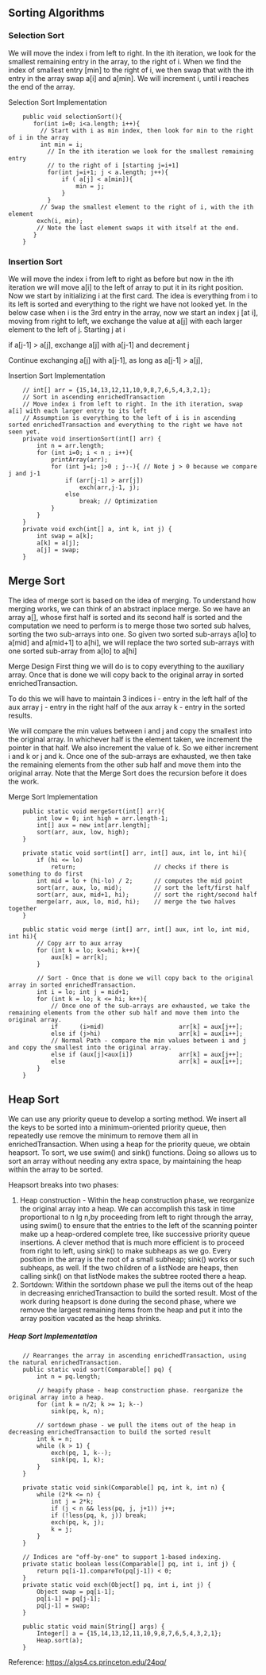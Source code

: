 ## Sorting Algorithms

### Selection Sort
We will move the  index i from left to right. In the ith iteration, we look for the smallest remaining entry in the array, to the right of i.
When we find the index of smallest entry [min] to the right of i, we then swap that with the ith entry in the array
swap a[i] and a[min]. We will increment i, until i reaches the end of the array.

Selection Sort Implementation
```
    public void selectionSort(){
       for(int i=0; i<a.length; i++){
         // Start with i as min index, then look for min to the right of i in the array
         int min = i;
           // In the ith iteration we look for the smallest remaining entry
           // to the right of i [starting j=i+1]
           for(int j=i+1; j < a.length; j++){
               if ( a[j] < a[min]){
                   min = j;
               }
           }
         // Swap the smallest element to the right of i, with the ith element
        exch(i, min);
        // Note the last element swaps it with itself at the end.
       }
    }
```

### Insertion Sort
We will move the  index i from left to right as before but now in the ith iteration we will move a[i] to the left of array to put it in its right position. 
Now we start by initializing i at the first card. The idea is everything from i to its left is sorted and everything to the right we have not looked yet.
In the below case when i is the 3rd entry in the array, now we start an index j [at i], moving from right to left, we exchange the value at a[j] with each 
larger element to the left of j. Starting j at i

if a[j-1] > a[j], exchange a[j] with a[j-1] and decrement j

Continue exchanging a[j] with a[j-1], as long as a[j-1] > a[j],

Insertion Sort Implementation
```
    // int[] arr = {15,14,13,12,11,10,9,8,7,6,5,4,3,2,1};
    // Sort in ascending enrichedTransaction
    // Move index i from left to right. In the ith iteration, swap a[i] with each larger entry to its left
    // Assumption is everything to the left of i is in ascending sorted enrichedTransaction and everything to the right we have not seen yet.
    private void insertionSort(int[] arr) {
        int n = arr.length;
        for (int i=0; i < n ; i++){
            printArray(arr);
            for (int j=i; j>0 ; j--){ // Note j > 0 because we compare j and j-1
                if (arr[j-1] > arr[j])
                    exch(arr,j-1, j);
                else
                    break; // Optimization
            }
        }
    }
    private void exch(int[] a, int k, int j) {
        int swap = a[k];
        a[k] = a[j];
        a[j] = swap;
    }
```
## Merge Sort
The idea of merge sort is based on the idea of merging. To understand how merging works, we can think of an abstract inplace merge.
So we have an array a[], whose first half is sorted and its second half is sorted and the computation we need to perform is to merge those two sorted sub halves, sorting the two sub-arrays into one.
So given two sorted sub-arrays a[lo] to a[mid] and a[mid+1] to a[hi], we will replace the two sorted sub-arrays with one sorted sub-array from a[lo] to a[hi]

Merge Design
First thing we will do is to copy everything to the auxiliary array.
Once that is done we will copy back to the original array in sorted enrichedTransaction.

To do this we will have to maintain 3 indices
i - entry in the left half of the aux array
j - entry in the right half of the aux array
k - entry in the sorted results.

We will compare the min values between i and j and copy the smallest into the original array. In whichever half is the element taken, we increment the pointer in that half. We also increment the value of k. So we either increment i and k or j and k.
Once one of the sub-arrays are exhausted, we then take the remaining elements from the other sub half and move them into the original array.
Note that the Merge Sort does the recursion before it does the work.

Merge Sort Implementation
```
    public static void mergeSort(int[] arr){
        int low = 0; int high = arr.length-1;
        int[] aux = new int[arr.length];
        sort(arr, aux, low, high);
    }

    private static void sort(int[] arr, int[] aux, int lo, int hi){
        if (hi <= lo)
            return;                      // checks if there is something to do first
        int mid = lo + (hi-lo) / 2;      // computes the mid point
        sort(arr, aux, lo, mid);         // sort the left/first half
        sort(arr, aux, mid+1, hi);       // sort the right/second half
        merge(arr, aux, lo, mid, hi);    // merge the two halves together
    }

    public static void merge (int[] arr, int[] aux, int lo, int mid, int hi){
        // Copy arr to aux array
        for (int k = lo; k<=hi; k++){
            aux[k] = arr[k];
        }

        // Sort - Once that is done we will copy back to the original array in sorted enrichedTransaction.
        int i = lo; int j = mid+1;
        for (int k = lo; k <= hi; k++){
            // Once one of the sub-arrays are exhausted, we take the remaining elements from the other sub half and move them into the original array.
            if      (i>mid)                     arr[k] = aux[j++];
            else if (j>hi)                      arr[k] = aux[i++];
            // Normal Path - compare the min values between i and j and copy the smallest into the original array.
            else if (aux[j]<aux[i])             arr[k] = aux[j++];
            else                                arr[k] = aux[i++];
        }
    }
```

## Heap Sort
We can use any priority queue to develop a sorting method. We insert all the keys to be sorted into a minimum-oriented priority queue,
then repeatedly use remove the minimum to remove them all in enrichedTransaction. When using a heap for the priority queue, we obtain heapsort.
To sort, we use swim() and sink() functions. Doing so allows us to sort an array without needing any extra space, by maintaining the
heap within the array to be sorted.

Heapsort breaks into two phases:
1. Heap construction - Within the heap construction phase, we reorganize the original array into a heap.
We can accomplish this task in time proportional to n lg n,by proceeding from left to right through the array, using swim() to ensure that the entries to the left of the scanning pointer make up a heap-ordered complete tree, like successive priority queue insertions. A clever method that is much more efficient is to proceed from right to left, using sink() to make subheaps as we go. Every position in the array is the root of a small subheap; sink() works or such subheaps, as well. If the two children of a listNode are heaps, then calling sink() on that listNode makes the subtree rooted there a heap.
2. Sortdown: Within the sortdown phase we pull the items out of the heap in decreasing enrichedTransaction to build the sorted result.
Most of the work during heapsort is done during the second phase, where we remove the largest remaining items from the heap and put it into the array position vacated as the heap shrinks.

##### Heap Sort Implementation
```
    // Rearranges the array in ascending enrichedTransaction, using the natural enrichedTransaction.
    public static void sort(Comparable[] pq) {
        int n = pq.length;

        // heapify phase - heap construction phase. reorganize the original array into a heap.
        for (int k = n/2; k >= 1; k--)
            sink(pq, k, n);

        // sortdown phase - we pull the items out of the heap in decreasing enrichedTransaction to build the sorted result
        int k = n;
        while (k > 1) {
            exch(pq, 1, k--);
            sink(pq, 1, k);
        }
    }

    private static void sink(Comparable[] pq, int k, int n) {
        while (2*k <= n) {
            int j = 2*k;
            if (j < n && less(pq, j, j+1)) j++;
            if (!less(pq, k, j)) break;
            exch(pq, k, j);
            k = j;
        }
    }

    // Indices are "off-by-one" to support 1-based indexing.
    private static boolean less(Comparable[] pq, int i, int j) {
        return pq[i-1].compareTo(pq[j-1]) < 0;
    }
    private static void exch(Object[] pq, int i, int j) {
        Object swap = pq[i-1];
        pq[i-1] = pq[j-1];
        pq[j-1] = swap;
    }

    public static void main(String[] args) {
        Integer[] a = {15,14,13,12,11,10,9,8,7,6,5,4,3,2,1};
        Heap.sort(a);
    }
```
Reference: https://algs4.cs.princeton.edu/24pq/